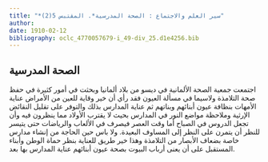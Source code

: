 ```yaml
---
title: "*سير العلم والاجتماع : الصحة المدرسية*. المقتبس 5(2)"
author: 
date: 1910-02-12
bibliography: oclc_4770057679-i_49-div_25.d1e4256.bib
---
```




##  الصحة المدرسية 


 اجتمعت جمعية الصحة الألمانية في ديسو من بلاد ألمانيا وبحثت في أمور كثيرة في   حفظ صحة التلامذة ولاسيما في مسألة العيون فقد رأي أن خير وقاية للعين من الأمراض عناية الأمهات بنظافة عيون أبنائهم وبناتهم ثم عناية المدارس بذلك والتوفر على تقليل النقائض الإرثية وملاحظة مواضع النور في المدارس بحيث لا يقترب الأولاد مما ينظرون فيه وأن تجعل الدروس في الصباح أما وقت العصر فيصرف في الألعاب والرياضات حتى يتيسر للنظر أن يتمرن على النظر إلى المساوف البعيدة. ولا باس حين الحاجة من إنشاء مدارس خاصة بضعاف الأبصار من التلامذة وهذا خير طريق للعناية بنظر حماة الوطن وأبناء المستقبل على أن يعنى أرباب البيوت بصحة عيون أبنائهم عناية المدارس بها بعد. 
